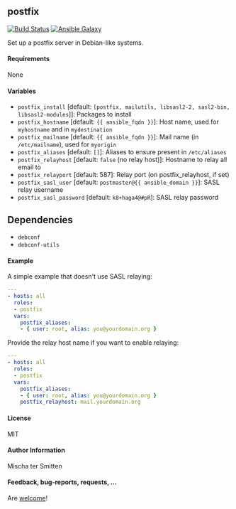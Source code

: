 ## postfix

[![Build Status](https://travis-ci.org/Oefenweb/ansible-postfix.svg?branch=master)](https://travis-ci.org/Oefenweb/ansible-postfix) [![Ansible Galaxy](http://img.shields.io/badge/ansible--galaxy-postfix-blue.svg)](https://galaxy.ansible.com/list#/roles/1400)

Set up a postfix server in Debian-like systems.

#### Requirements

None

#### Variables

 * `postfix_install` [default: `[postfix, mailutils, libsasl2-2, sasl2-bin, libsasl2-modules`]]: Packages to install
 * `postfix_hostname` [default: `{{ ansible_fqdn }}`]: Host name, used for `myhostname` and in `mydestination`
 * `postfix_mailname` [default: `{{ ansible_fqdn }}`]: Mail name (in `/etc/mailname`), used for `myorigin`
 * `postfix_aliases` [default: `[]`]: Aliases to ensure present in `/etc/aliases`
 * `postfix_relayhost` [default: `false` (no relay host)]: Hostname to relay all email to
 * `postfix_relayport` [default: 587]: Relay port (on postfix_relayhost, if set)
 * `postfix_sasl_user` [default: `postmaster@{{ ansible_domain }}`]: SASL relay username
 * `postfix_sasl_password` [default: `k8+haga4@#pR`]: SASL relay password
 
## Dependencies

* `debconf`
* `debconf-utils`

#### Example

A simple example that doesn't use SASL relaying:
```yaml
---
- hosts: all
  roles:
  - postfix
  vars:
    postfix_aliases:
    - { user: root, alias: you@yourdomain.org }
```

Provide the relay host name if you want to enable relaying:
```yaml
---
- hosts: all
  roles:
  - postfix
  vars:
    postfix_aliases:
    - { user: root, alias: you@yourdomain.org }
    postfix_relayhost: mail.yourdomain.org
```

#### License

MIT

#### Author Information

Mischa ter Smitten

#### Feedback, bug-reports, requests, ...

Are [welcome](https://github.com/Oefenweb/ansible-postfix/issues)!
